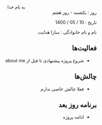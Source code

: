 <div dir="rtl" align="center">
به نام خدا
</div>
<div dir="rtl" align="right">
روز : یکشنبه - روز هفتم

تاریخ : 10 / 05 / 1400

نام و نام خانوادگی : سارا هدایت

## فعالیت‌ها
* شروع ‍‍‍‍‍‍‍‍‍‍‍پروژه پیشنهادی تا قبل از about me

## چالش‌ها
* فعلا چالش خاصی ندارم
## برنامه روز بعد
* ادامه پروژه 

</div>
